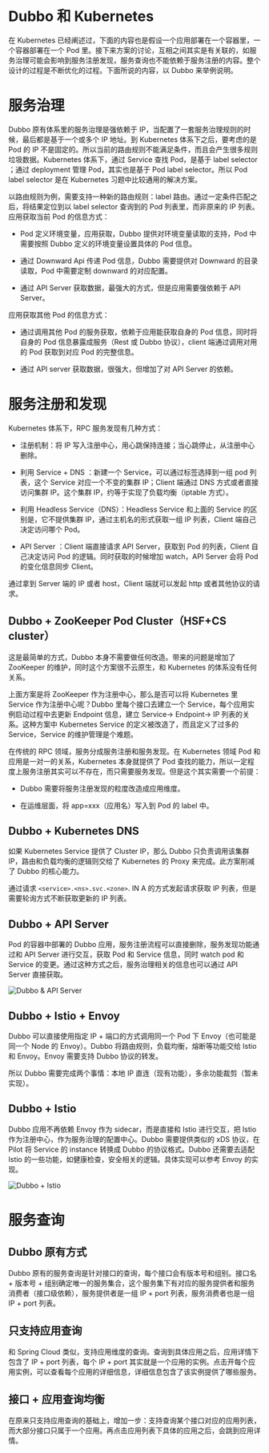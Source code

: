 # Dubbo 和 Kubernetes

在 Kubernetes 已经阐述过，下面的内容也是假设一个应用部署在一个容器里，一个容器部署在一个 Pod 里。接下来方案的讨论，互相之间其实是有关联的，如服务治理可能会影响到服务注册发现，服务查询也不能依赖于服务注册的内容。整个设计的过程是不断优化的过程。下面所说的内容，以 Dubbo 来举例说明。

# 服务治理

Dubbo 原有体系里的服务治理是强依赖于 IP，当配置了一套服务治理规则的时候，最后都是基于一个或多个 IP 地址。到 Kubernetes 体系下之后，要考虑的是 Pod 的 IP 不是固定的。所以当前的路由规则不能满足条件，而且会产生很多规则垃圾数据。Kubernetes 体系下，通过 Service 查找 Pod，是基于 label selector ；通过 deployment 管理 Pod，其实也是基于 Pod label selector。所以 Pod label selector 是在 Kubernetes 习题中比较通用的解决方案。

以路由规则为例，需要支持一种新的路由规则：label 路由。通过一定条件匹配之后，将结果定位到以 label selector 查询到的 Pod 列表里，而非原来的 IP 列表。应用获取当前 Pod 的信息方式：

- Pod 定义环境变量，应用获取，Dubbo 提供对环境变量读取的支持，Pod 中需要按照 Dubbo 定义的环境变量设置具体的 Pod 信息。

- 通过 Downward Api 传递 Pod 信息，Dubbo 需要提供对 Downward 的目录读取，Pod 中需要定制 downward 的对应配置。

- 通过 API Server 获取数据，最强大的方式，但是应用需要强依赖于 API Server。

应用获取其他 Pod 的信息方式：

- 通过调用其他 Pod 的服务获取，依赖于应用能获取自身的 Pod 信息，同时将自身的 Pod 信息暴露成服务（Rest 或 Dubbo 协议），client 端通过调用对用的 Pod 获取到对应 Pod 的完整信息。

- 通过 API server 获取数据，很强大，但增加了对 API Server 的依赖。

# 服务注册和发现

Kubernetes 体系下，RPC 服务发现有几种方式：

- 注册机制：将 IP 写入注册中心，用心跳保持连接；当心跳停止，从注册中心删除。

- 利用 Service + DNS ：新建一个 Service，可以通过标签选择到一组 pod 列表，这个 Service 对应一个不变的集群 IP；Client 端通过 DNS 方式或者直接访问集群 IP。这个集群 IP，约等于实现了负载均衡（iptable 方式）。

- 利用 Headless Service（DNS）：Headless Service 和上面的 Service 的区别是，它不提供集群 IP，通过主机名的形式获取一组 IP 列表，Client 端自己决定访问哪个 Pod。

- API Server ：Client 端直接请求 API Server，获取到 Pod 的列表，Client 自己决定访问 Pod 的逻辑。同时获取的时候增加 watch，API Server 会将 Pod 的变化信息同步 Client。

通过拿到 Server 端的 IP 或者 host，Client 端就可以发起 http 或者其他协议的请求。

## Dubbo + ZooKeeper Pod Cluster（HSF+CS cluster）

这是最简单的方式，Dubbo 本身不需要做任何改造。带来的问题是增加了 ZooKeeper 的维护，同时这个方案很不云原生，和 Kubernetes 的体系没有任何关系。

上面方案是将 ZooKeeper 作为注册中心，那么是否可以将 Kubernetes 里 Service 作为注册中心呢？Dubbo 里每个接口去建立一个 Service，每个应用实例启动过程中去更新 Endpoint 信息，建立 Service-> Endpoint-> IP 列表的关系。这种方案中 Kubernetes Service 的定义被改造了，而且定义了过多的 Service，Service 的维护管理是个难题。

在传统的 RPC 领域，服务分成服务注册和服务发现。在 Kubernetes 领域 Pod 和应用是一对一的关系，Kubernetes 本身就提供了 Pod 查找的能力，所以一定程度上服务注册其实可以不存在，而只需要服务发现。但是这个其实需要一个前提：

- Dubbo 需要将服务注册发现的粒度改造成应用维度。

- 在运维层面，将 app=xxx（应用名）写入到 Pod 的 label 中。

## Dubbo + Kubernetes DNS

如果 Kubernetes Service 提供了 Cluster IP，那么 Dubbo 只负责调用该集群 IP，路由和负载均衡的逻辑则交给了 Kubernetes 的 Proxy 来完成。此方案削减了 Dubbo 的核心能力。

通过请求 `<service>.<ns>.svc.<zone>`. IN A 的方式发起请求获取 IP 列表，但是需要轮询方式不断获取更新的 IP 列表。

## Dubbo + API Server

Pod 的容器中部署的 Dubbo 应用，服务注册流程可以直接删除，服务发现功能通过和 API Server 进行交互，获取 Pod 和 Service 信息，同时 watch pod 和 Service 的变更。通过这种方式之后，服务治理相关的信息也可以通过 API Server 直接获取。

![Dubbo & API Server](https://s2.ax1x.com/2019/12/08/Qa1sit.png)

## Dubbo + Istio + Envoy

Dubbo 可以直接使用指定 IP + 端口的方式调用同一个 Pod 下 Envoy（也可能是同一个 Node 的 Envoy）。Dubbo 将路由规则，负载均衡，熔断等功能交给 Istio 和 Envoy。Envoy 需要支持 Dubbo 协议的转发。

所以 Dubbo 需要完成两个事情：本地 IP 直连（现有功能），多余功能裁剪（暂未实现）。

## Dubbo + Istio

Dubbo 应用不再依赖 Envoy 作为 sidecar，而是直接和 Istio 进行交互，把 Istio 作为注册中心，作为服务治理的配置中心。Dubbo 需要提供类似的 xDS 协议，在 Pilot 将 Service 的 instance 转换成 Dubbo 的协议格式。Dubbo 还需要去适配 Istio 的一些功能，如健康检查，安全相关的逻辑。具体实现可以参考 Envoy 的实现。

![Dubbo + Istio](https://s2.ax1x.com/2019/12/08/Qa1qQU.png)

# 服务查询

## Dubbo 原有方式

Dubbo 原有的服务查询是针对接口的查询，每个接口会有版本号和组别。接口名 + 版本号 + 组别确定唯一的服务集合，这个服务集下有对应的服务提供者和服务消费者（接口级依赖），服务提供者是一组 IP + port 列表，服务消费者也是一组 IP + port 列表。

## 只支持应用查询

和 Spring Cloud 类似，支持应用维度的查询。查询到具体应用之后，应用详情下包含了 IP + port 列表，每个 IP + port 其实就是一个应用的实例。点击开每个应用实例，可以查看每个应用的详细信息，详细信息包含了该实例提供了哪些服务。

## 接口 + 应用查询均衡

在原来只支持应用查询的基础上，增加一步：支持查询某个接口对应的应用列表，而大部分接口只属于一个应用。再点击应用列表下具体的应用之后，会跳到应用详情。
